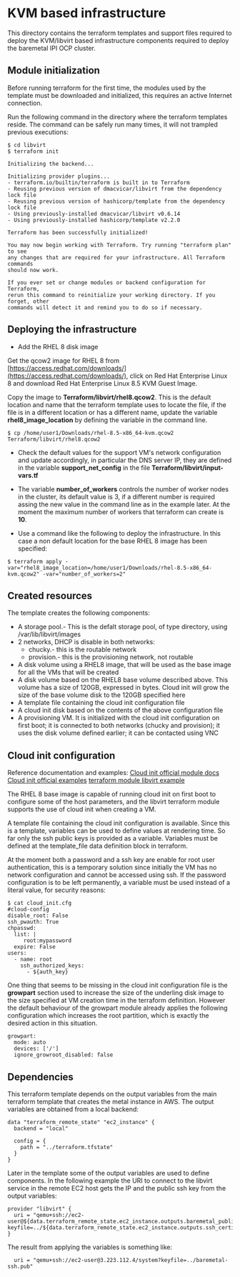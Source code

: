 # KVM based infrastructure

This directory contains the terraform templates and support files required to deploy the KVM/libvirt based infrastructure components required to deploy the baremetal IPI OCP cluster.

## Module initialization

Before running terraform for the first time, the modules used by the template must be downloaded and initialized, this requires an active Internet connection.  

Run the following command in the directory where the terraform templates reside.  The command can be safely run many times, it will not trampled previous executions:
```
$ cd libvirt
$ terraform init

Initializing the backend...

Initializing provider plugins...
- terraform.io/builtin/terraform is built in to Terraform
- Reusing previous version of dmacvicar/libvirt from the dependency lock file
- Reusing previous version of hashicorp/template from the dependency lock file
- Using previously-installed dmacvicar/libvirt v0.6.14
- Using previously-installed hashicorp/template v2.2.0

Terraform has been successfully initialized!

You may now begin working with Terraform. Try running "terraform plan" to see
any changes that are required for your infrastructure. All Terraform commands
should now work.

If you ever set or change modules or backend configuration for Terraform,
rerun this command to reinitialize your working directory. If you forget, other
commands will detect it and remind you to do so if necessary.
```
## Deploying the infrastructure

* Add the RHEL 8 disk image 

Get the qcow2 image for RHEL 8 from [https://access.redhat.com/downloads/](https://access.redhat.com/downloads/), click on Red Hat Enterprise Linux 8 and download Red Hat Enterprise Linux 8.5 KVM Guest Image.

Copy the image to **Terraform/libvirt/rhel8.qcow2**.  This is the default location and name that the terraform template uses to locate the file, if the file is in a different location or has a different name, update the variable **rhel8_image_location** by defining the variable in the command line.
```
$ cp /home/user1/Downloads/rhel-8.5-x86_64-kvm.qcow2 Terraform/libvirt/rhel8.qcow2
```
* Check the default values for the support VM's network configuration and update accordingly, in particular the DNS server IP, they are defined in the variable **support_net_config** in the file **Terraform/libvirt/input-vars.tf**

* The variable **number_of_workers** controls the number of worker nodes in the cluster, its default value is 3, if a different number is required assing the new value in the command line as in the example later.  At the moment the maximum number of workers that terraform can create is **10**.

* Use a command like the following to deploy the infrastructure.  In this case a non default location for the base RHEL 8 image has been specified:
```
$ terraform apply -var="rhel8_image_location=/home/user1/Downloads/rhel-8.5-x86_64-kvm.qcow2" -var="number_of_workers=2"
```

## Created resources
The template creates the following components:
* A storage pool.- This is the defalt storage pool, of type directory, using /var/lib/libvirt/images
* 2 networks, DHCP is disable in both networks:
  * chucky.- this is the routable network 
  * provision.- this is the provisioning network, not routable 
* A disk volume using a RHEL8 image, that will be used as the base image for all the VMs that will be created
* A disk volume based on the RHEL8 base volume described above.  This volume has a size of 120GB, expressed in bytes.  Cloud init will grow the size of the base volume disk to the 120GB specified here
* A template file containing the cloud init configuration file
* A cloud init disk based on the contents of the above configuration file
* A provisioning VM.  It is initialized with the cloud init configuration on first boot; it is connected to both networks (chucky and provision); it uses the disk volume defined earlier; it can be contacted using VNC

## Cloud init configuration
Reference documentation and examples:
[Cloud init official module docs](https://cloudinit.readthedocs.io/en/latest/topics/modules.html)
[Cloud init official examples](https://cloudinit.readthedocs.io/en/latest/topics/examples.html)
[terraform module libvirt example](https://github.com/dmacvicar/terraform-provider-libvirt/tree/main/examples/v0.13/ubuntu)

The RHEL 8 base image is capable of running cloud init on first boot to configure some of the host parameters, and the libvirt terraform module supports the use of cloud init when creating a VM.

A template file containing the cloud init configuration is available.  Since this is a template, variables can be used to define values at rendering time.  So far only the ssh public keys is provided as a variable.  Variables must be defined at the template_file data definition block in terraform.

At the moment both a password and a ssh key are enable for root user authentication, this is a temporary solution since initially the VM has no network configuration and cannot be accessed using ssh.  If the password configuration is to be left permanently, a variable must be used instead of a literal value, for security reasons: 

```
$ cat cloud_init.cfg 
#cloud-config
disable_root: False
ssh_pwauth: True
chpasswd:
  list: |
     root:mypassword
  expire: False
users:
  - name: root
    ssh_authorized_keys:
      - ${auth_key}
```
One thing that seems to be missing in the cloud init configuration file is the **growpart** section used to increase the size of the underling disk image to the size specified at VM creation time in the terraform definition.  However the default behaviour of the growpart module already applies the following configuration which increases the root partition, which is exactly the desired action in this situation.
```
growpart:
  mode: auto
  devices: ['/']
  ignore_growroot_disabled: false
```

## Dependencies 
This terraform template depends on the output variables from the main terraform template that creates the metal instance in AWS.  The output variables are obtained from a local backend:

```
data "terraform_remote_state" "ec2_instance" {
  backend = "local"

  config = {
    path = "../terraform.tfstate"
  }
}
```
Later in the template some of the output variables are used to define components.  In the following example the URI to connect to the libvirt service in the remote EC2 host gets the IP and the public ssh key from the output variables:
```
provider "libvirt" {
  uri = "qemu+ssh://ec2-user@${data.terraform_remote_state.ec2_instance.outputs.baremetal_public_ip}/system?keyfile=../${data.terraform_remote_state.ec2_instance.outputs.ssh_certificate}"
}
```
The result from applying the variables is something like:
```
  uri = "qemu+ssh://ec2-user@3.223.112.4/system?keyfile=../baremetal-ssh.pub"
```

